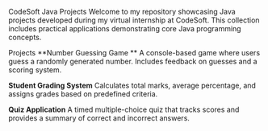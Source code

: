CodeSoft Java Projects
Welcome to my repository showcasing Java projects developed during my virtual internship at CodeSoft. This collection includes practical applications demonstrating core Java programming concepts.

Projects
**Number Guessing Game **
A console-based game where users guess a randomly generated number. Includes feedback on guesses and a scoring system.

**Student Grading System**
Calculates total marks, average percentage, and assigns grades based on predefined criteria.

**Quiz Application**
A timed multiple-choice quiz that tracks scores and provides a summary of correct and incorrect answers.
